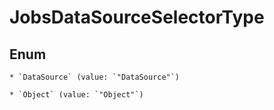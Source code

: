 
# JobsDataSourceSelectorType

## Enum


    * `DataSource` (value: `"DataSource"`)

    * `Object` (value: `"Object"`)
